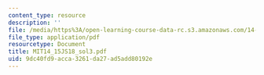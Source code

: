 ```yaml
---
content_type: resource
description: ''
file: /media/https%3A/open-learning-course-data-rc.s3.amazonaws.com/14-15j-networks-spring-2018/9dc40fd9acca3261da27ad5add80192e_MIT14_15JS18_sol3.pdf
file_type: application/pdf
resourcetype: Document
title: MIT14_15JS18_sol3.pdf
uid: 9dc40fd9-acca-3261-da27-ad5add80192e
---
```

